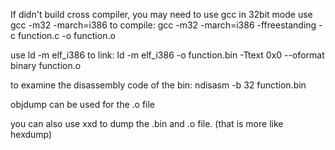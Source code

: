 If didn't build cross compiler, you may need to use gcc in 32bit mode
use gcc -m32 -march=i386 to compile:
 gcc -m32 -march=i386 -ffreestanding -c function.c -o function.o

use ld -m elf_i386 to link:
 ld -m elf_i386 -o function.bin -Ttext 0x0 --oformat binary function.o

to examine the disassembly code of the bin:
 ndisasm -b 32 function.bin

objdump can be used for the .o file

you can also use xxd to dump the .bin and .o file. (that is more like hexdump)
